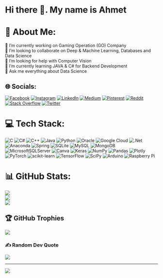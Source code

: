 # Hi there 👋. My name is Ahmet

# 💫 About Me:
🔭 I’m currently working on Gaming Operation (GO) Company<br>👯 I’m looking to collaborate on Deep & Machine Learning, Databases and Data Science<br>🤝 I’m looking for help with Computer Vision<br>🌱 I’m currently learning JAVA & C# for Backend Development<br>💬 Ask me everything about Data Science<br>


## 🌐 Socials:
[![Facebook](https://img.shields.io/badge/Facebook-%231877F2.svg?logo=Facebook&logoColor=white)](https://facebook.com/ahmeetcangunay) [![Instagram](https://img.shields.io/badge/Instagram-%23E4405F.svg?logo=Instagram&logoColor=white)](https://instagram.com/ahmeetcangunay) [![LinkedIn](https://img.shields.io/badge/LinkedIn-%230077B5.svg?logo=linkedin&logoColor=white)](https://linkedin.com/in/ahmetcangunay) [![Medium](https://img.shields.io/badge/Medium-12100E?logo=medium&logoColor=white)](https://medium.com/@ahmetcangunay) [![Pinterest](https://img.shields.io/badge/Pinterest-%23E60023.svg?logo=Pinterest&logoColor=white)](https://pinterest.com/ahmet_can_gunay) [![Reddit](https://img.shields.io/badge/Reddit-%23FF4500.svg?logo=Reddit&logoColor=white)](https://reddit.com/user/ahmetcangunay) [![Stack Overflow](https://img.shields.io/badge/-Stackoverflow-FE7A16?logo=stack-overflow&logoColor=white)](https://stackoverflow.com/users/20077820) [![Twitter](https://img.shields.io/badge/Twitter-%231DA1F2.svg?logo=Twitter&logoColor=white)](https://twitter.com/ahmet_can_gunay) 

# 💻 Tech Stack:
![C](https://img.shields.io/badge/c-%2300599C.svg?style=for-the-badge&logo=c&logoColor=white) ![C#](https://img.shields.io/badge/c%23-%23239120.svg?style=for-the-badge&logo=c-sharp&logoColor=white) ![C++](https://img.shields.io/badge/c++-%2300599C.svg?style=for-the-badge&logo=c%2B%2B&logoColor=white) ![Java](https://img.shields.io/badge/java-%23ED8B00.svg?style=for-the-badge&logo=java&logoColor=white) ![Python](https://img.shields.io/badge/python-3670A0?style=for-the-badge&logo=python&logoColor=ffdd54) ![Oracle](https://img.shields.io/badge/Oracle-F80000?style=for-the-badge&logo=oracle&logoColor=white) ![Google Cloud](https://img.shields.io/badge/Google%20Cloud-%234285F4.svg?style=for-the-badge&logo=google-cloud&logoColor=white) ![.Net](https://img.shields.io/badge/.NET-5C2D91?style=for-the-badge&logo=.net&logoColor=white) ![Anaconda](https://img.shields.io/badge/Anaconda-%2344A833.svg?style=for-the-badge&logo=anaconda&logoColor=white) ![Spring](https://img.shields.io/badge/spring-%236DB33F.svg?style=for-the-badge&logo=spring&logoColor=white) ![SQLite](https://img.shields.io/badge/sqlite-%2307405e.svg?style=for-the-badge&logo=sqlite&logoColor=white) ![MySQL](https://img.shields.io/badge/mysql-%2300f.svg?style=for-the-badge&logo=mysql&logoColor=white) ![MongoDB](https://img.shields.io/badge/MongoDB-%234ea94b.svg?style=for-the-badge&logo=mongodb&logoColor=white) ![MicrosoftSQLServer](https://img.shields.io/badge/Microsoft%20SQL%20Sever-CC2927?style=for-the-badge&logo=microsoft%20sql%20server&logoColor=white) ![Canva](https://img.shields.io/badge/Canva-%2300C4CC.svg?style=for-the-badge&logo=Canva&logoColor=white) ![Keras](https://img.shields.io/badge/Keras-%23D00000.svg?style=for-the-badge&logo=Keras&logoColor=white) ![NumPy](https://img.shields.io/badge/numpy-%23013243.svg?style=for-the-badge&logo=numpy&logoColor=white) ![Pandas](https://img.shields.io/badge/pandas-%23150458.svg?style=for-the-badge&logo=pandas&logoColor=white) ![Plotly](https://img.shields.io/badge/Plotly-%233F4F75.svg?style=for-the-badge&logo=plotly&logoColor=white) ![PyTorch](https://img.shields.io/badge/PyTorch-%23EE4C2C.svg?style=for-the-badge&logo=PyTorch&logoColor=white) ![scikit-learn](https://img.shields.io/badge/scikit--learn-%23F7931E.svg?style=for-the-badge&logo=scikit-learn&logoColor=white) ![TensorFlow](https://img.shields.io/badge/TensorFlow-%23FF6F00.svg?style=for-the-badge&logo=TensorFlow&logoColor=white) ![SciPy](https://img.shields.io/badge/SciPy-%230C55A5.svg?style=for-the-badge&logo=scipy&logoColor=%white) ![Arduino](https://img.shields.io/badge/-Arduino-00979D?style=for-the-badge&logo=Arduino&logoColor=white) ![Raspberry Pi](https://img.shields.io/badge/-RaspberryPi-C51A4A?style=for-the-badge&logo=Raspberry-Pi)
# 📊 GitHub Stats:
![](https://github-readme-stats.vercel.app/api?username=ahmetcangunay&theme=dark&hide_border=false&include_all_commits=false&count_private=false)<br/>
![](https://github-readme-streak-stats.herokuapp.com/?user=ahmetcangunay&theme=dark&hide_border=false)<br/>
![](https://github-readme-stats.vercel.app/api/top-langs/?username=ahmetcangunay&theme=dark&hide_border=false&include_all_commits=false&count_private=false&layout=compact)

## 🏆 GitHub Trophies
![](https://github-profile-trophy.vercel.app/?username=ahmetcangunay&theme=radical&no-frame=false&no-bg=true&margin-w=4)

### ✍️ Random Dev Quote
![](https://quotes-github-readme.vercel.app/api?type=horizontal&theme=dark)

---
[![](https://visitcount.itsvg.in/api?id=ahmetcangunay&label=Profile%20Views&color=12&icon=0&pretty=false)](https://visitcount.itsvg.in)
